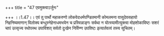 +++
title = "47 एवमुक्त्वाऽर्जुनः"

+++
।।1.47।। एवं तु पार्थो महाकरुणो लोकवेदधर्मपण्डितमानी कोमलमना वासुदेवसहायो
निहनिष्यमाणान् विलोक्य बन्धुस्नेहेनाधमभयेन च प्रस्विन्नाङ्गः सर्वथा न
योत्स्यामीत्युक्त्वा मोहशोकाविष्टः सशरं चापं उत्सृज्य रथोपस्थ उपाविशत्
सर्वतो दुःखेन निर्विण्ण उपविष्टः इत्यार्तवत्वं तस्य सूचितम्।
